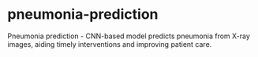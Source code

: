# pneumonia-prediction
Pneumonia prediction - CNN-based model predicts pneumonia from X-ray images, aiding timely interventions and improving patient care.
